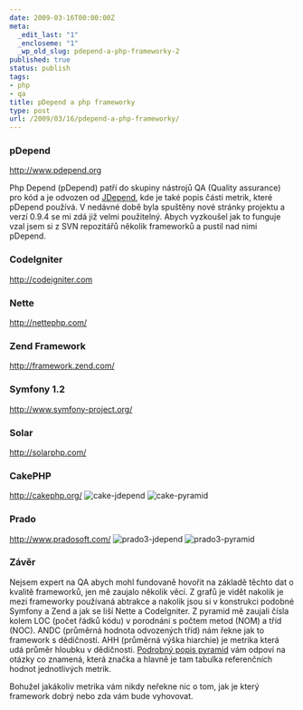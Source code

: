 ```yaml
---
date: 2009-03-16T00:00:00Z
meta:
  _edit_last: "1"
  _encloseme: "1"
  _wp_old_slug: pdepend-a-php-frameworky-2
published: true
status: publish
tags:
- php
- qa
title: pDepend a php frameworky
type: post
url: /2009/03/16/pdepend-a-php-frameworky/
---
```


<h3>pDepend</h3>
<a href="http://www.pdepend.org">http://www.pdepend.org</a>

Php Depend (pDepend) patří do skupiny nástrojů QA (Quality assurance) pro kód a je odvozen od <a href="http://clarkware.com/software/JDepend.html">JDepend</a>, kde je také popis části metrik, které pDepend používá. V nedávné době byla spuštěny nové stránky projektu a verzí 0.9.4 se mi zdá již velmi použitelný. Abych vyzkoušel jak to funguje vzal jsem si z SVN repozitářů několik frameworků a pustil nad nimi pDepend.
<h3>CodeIgniter</h3>
<a href="http://codeigniter.com">http://codeigniter.com</a>

<img src="http://blog.prskavec.net/wp-content/uploads/2009/03/ci171-jdepend.png" alt="" />

<img src="http://blog.prskavec.net/wp-content/uploads/2009/03/ci171-pyramid.png" alt="" />
<h3>Nette</h3>
<a href="http://nettephp.com/">http://nettephp.com/</a>

<img style="max-width: 800px;" src="http://blog.prskavec.net/wp-content/uploads/2009/03/nette-jdepend.png" alt="" />

<img style="max-width: 800px;" src="http://blog.prskavec.net/wp-content/uploads/2009/03/nette-pyramid.png" alt="" />
<h3>Zend Framework</h3>
<a href="http://framework.zend.com/">http://framework.zend.com/</a>

<img src="http://blog.prskavec.net/wp-content/uploads/2009/03/zend-jdepend.png" alt="" />

<img src="http://blog.prskavec.net/wp-content/uploads/2009/03/zend-pyramid.png" alt="" />
<h3>Symfony 1.2</h3>
<a href="http://www.symfony-project.org/">http://www.symfony-project.org/</a>

<img src="http://blog.prskavec.net/wp-content/uploads/2009/03/sf12-jdepend.png" alt="" />

<img src="http://blog.prskavec.net/wp-content/uploads/2009/03/sf12-pyramid.png" alt="" />
<h3>Solar</h3>
<a href="http://solarphp.com/">http://solarphp.com/</a>

<img src="http://blog.prskavec.net/wp-content/uploads/2009/03/solar-jdepend.png" alt="" />
<img src="http://blog.prskavec.net/wp-content/uploads/2009/03/solar-pyramid.png" alt="" />

<h3>CakePHP</h3> <a href="http://cakephp.org/">http://cakephp.org/</a>

<img src="http://blog.prskavec.net/wp-content/uploads/2009/03/cake-jdepend.png" alt="cake-jdepend" title="cake-jdepend"  />
<img src="http://blog.prskavec.net/wp-content/uploads/2009/03/cake-pyramid.png" alt="cake-pyramid" title="cake-pyramid"  />


<h3>Prado</h3> <a href="http://www.pradosoft.com/">http://www.pradosoft.com/</a>

<img src="http://blog.prskavec.net/wp-content/uploads/2009/03/prado3-jdepend.png" alt="prado3-jdepend" title="prado3-jdepend"  />
<img src="http://blog.prskavec.net/wp-content/uploads/2009/03/prado3-pyramid.png" alt="prado3-pyramid" title="prado3-pyramid"  />

<h3>Závěr</h3>
Nejsem expert na QA abych mohl fundovaně hovořit na základě těchto dat o kvalitě frameworků, jen mě zaujalo několik věcí. Z grafů je vidět nakolik je mezi frameworky používaná abtrakce a nakolik jsou si v konstrukci podobné Symfony a Zend a jak se liší Nette a CodeIgniter.
Z pyramid mě zaujali čísla kolem LOC (počet řádků kódu) v porodnání s počtem metod (NOM) a tříd (NOC). ANDC (průměrná hodnota odvozených tříd) nám řekne jak to framework s dědičností. AHH (průměrná výška hiarchie) je metrika která udá průměr hloubku v dědičnosti.
<a href="http://www.manuel-pichler.de/archives/31-Using-the-Overview-Pyramid.html">Podrobný popis pyramid</a> vám odpoví na otázky co znamená, která značka a hlavně je tam tabulka referenčních hodnot jednotlivých metrik.

Bohužel jakákoliv metrika vám nikdy neřekne nic o tom, jak je který framework dobrý nebo zda vám bude vyhovovat.
<div class="zemanta-pixie"><img class="zemanta-pixie-img" src="http://img.zemanta.com/pixy.gif?x-id=0edc62c8-1f17-4faa-a8c9-fa5ade65fd27" alt="" /></div>
